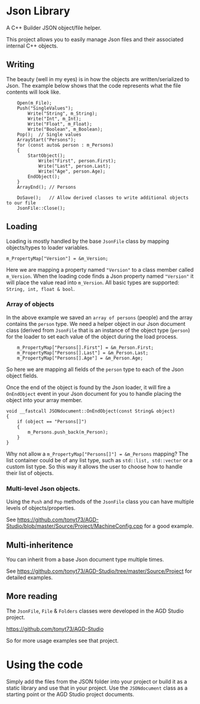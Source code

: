 # Json Library
 A C++ Builder JSON object/file helper.
 
 This project allows you to easily manage Json files and their associated internal C++ objects.

## Writing

 The beauty (well in my eyes) is in how the objects are written/serialized to Json.
 The example below shows that the code represents what the file contents will look like.

```
    Open(m_File);
    Push("SingleValues");
        Write("String", m_String);
        Write("Int", m_Int);
        Write("Float", m_Float);
        Write("Boolean", m_Boolean);
    Pop();  // Single values
    ArrayStart("Persons");
    for (const auto& person : m_Persons)
    {
        StartObject();
            Write("First", person.First);
            Write("Last", person.Last);
            Write("Age", person.Age);
        EndObject();
    }
    ArrayEnd(); // Persons

    DoSave();	// Allow derived classes to write additional objects to our file
    JsonFile::Close();
```

## Loading
 Loading is mostly handled by the base `JsonFile` class by mapping objects/types to loader variables.
```
m_PropertyMap["Version"] = &m_Version;
```
Here we are mapping a property named `"Version"` to a class member called `m_Version`.
When the loading code finds a Json property named `"Version"` it will place the value read into `m_Version`.
All basic types are supported: `String, int, float & bool`.

### Array of objects
 In the above example we saved an `array of persons` (people) and the array contains the `person` type.
 We need a helper object in our Json document class (derived from `JsonFile` that is an instance of the object type (`person`) for the loader to set each value of the object during the load process.
```
    m_PropertyMap["Persons[].First"] = &m_Person.First;
    m_PropertyMap["Persons[].Last"] = &m_Person.Last;
    m_PropertyMap["Persons[].Age"] = &m_Person.Age;
```
So here we are mapping all fields of the `person` type to each of the Json object fields.

Once the end of the object is found by the Json loader, it will fire a `OnEndObject` event in your Json document for you to handle placing the object into your array member.
```
void __fastcall JSONdocument::OnEndObject(const String& object)
{
    if (object == "Persons[]")
    {
        m_Persons.push_back(m_Person);
    }
}
```
Why not allow a `m_PropertyMap["Persons[]"] = &m_Persons` mapping?
The list container could be of any list type, such as `std::list, std::vector` or a custom list type.
So this way it allows the user to choose how to handle their list of objects.

### Multi-level Json objects.
Using the `Push` and `Pop` methods of the `JsonFile` class you can have multiple levels of objects/properties.

See https://github.com/tonyt73/AGD-Studio/blob/master/Source/Project/MachineConfig.cpp for a good example.

## Multi-inheritence
You can inherit from a base Json document type multiple times. 

See https://github.com/tonyt73/AGD-Studio/tree/master/Source/Project for detailed examples.

## More reading
The `JsonFile`, `File` & `Folders` classes were developed in the AGD Studio project. 

https://github.com/tonyt73/AGD-Studio

So for more usage examples see that project.

# Using the code
Simply add the files from the JSON folder into your project or build it as a static library and use that in your project.
Use the `JSONdocument` class as a starting point or the AGD Studio project documents.